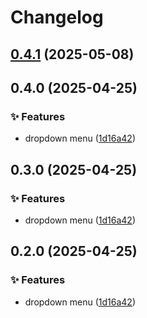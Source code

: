 # Changelog

## [0.4.1](https://github.com/shovel-kun/native-ui/compare/v0.4.0...v0.4.1) (2025-05-08)

## 0.4.0 (2025-04-25)

### ✨ Features

* dropdown menu ([1d16a42](https://github.com/shovel-kun/native-ui/commit/1d16a42f33d5e2a5b5039dfe780fbbf8ac2cb827))

## 0.3.0 (2025-04-25)

### ✨ Features

* dropdown menu ([1d16a42](https://github.com/shovel-kun/native-ui/commit/1d16a42f33d5e2a5b5039dfe780fbbf8ac2cb827))

## 0.2.0 (2025-04-25)

### ✨ Features

* dropdown menu ([1d16a42](https://github.com/shovel-kun/native-ui/commit/1d16a42f33d5e2a5b5039dfe780fbbf8ac2cb827))
